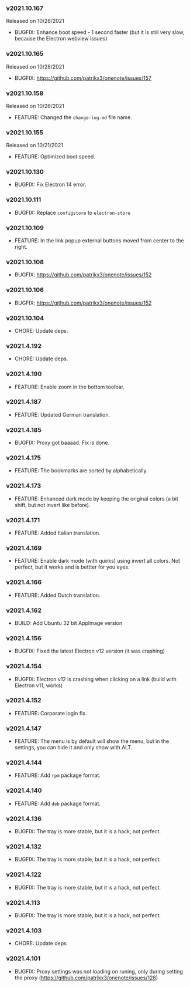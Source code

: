 ### v2021.10.167
Released on 10/28/2021
* BUGFIX: Enhance boot speed - 1 second faster (but it is still very slow, because the Electron webview issues)




### v2021.10.165
Released on 10/28/2021
* BUGFIX: https://github.com/patrikx3/onenote/issues/157




### v2021.10.158
Released on 10/26/2021
* FEATURE: Changed the `change-log.md` file name.





### v2021.10.155
Released on 10/21/2021
* FEATURE: Optimized boot speed.



### v2021.10.130
* BUGFIX: Fix Electron 14 error.



### v2021.10.111
* BUGFIX: Replace `configstore` to `electron-store`



### v2021.10.109
* FEATURE: In the link popup external buttons moved from center to the right. 



### v2021.10.108
* BUGFIX: https://github.com/patrikx3/onenote/issues/152



### v2021.10.106
* BUGFIX: https://github.com/patrikx3/onenote/issues/152



### v2021.10.104
* CHORE: Update deps.



### v2021.4.192
* CHORE: Update deps.



### v2021.4.190
* FEATURE: Enable zoom in the bottom toolbar.



### v2021.4.187
* FEATURE: Updated German translation.



### v2021.4.185
* BUGFIX: Proxy got baaaad. Fix is done.



### v2021.4.175
* FEATURE: The bookmarks are sorted by alphabetically.



### v2021.4.173
* FEATURE: Enhanced dark mode by keeping the original colors (a bit shift, but not invert like before).



### v2021.4.171
* FEATURE: Added Italian translation.



### v2021.4.169
* FEATURE: Enable dark mode (with quirks) using invert all colors. Not perfect, but it works and is bettter for you eyes.



### v2021.4.166
* FEATURE: Added Dutch translation.



### v2021.4.162
* BUILD: Add Ubuntu 32 bit AppImage version



### v2021.4.156
* BUGFIX: Fixed the latest Electron v12 version (it was crashing)



### v2021.4.154
* BUGFIX: Electron v12 is crashing when clicking on a link (build with Electron v11, works)



### v2021.4.152
* FEATURE: Corporate login fix.



### v2021.4.147
* FEATURE: The menu is by default will show the menu, but in the settings, you can hide it and only show with ALT.



### v2021.4.144
* FEATURE: Add `rpm` package format.



### v2021.4.140
* FEATURE: Add `deb` package format.



### v2021.4.136
* BUGFIX: The tray is more stable, but it is a hack, not perfect.



### v2021.4.132
* BUGFIX: The tray is more stable, but it is a hack, not perfect.



### v2021.4.122
* BUGFIX: The tray is more stable, but it is a hack, not perfect.



### v2021.4.113
* BUGFIX: The tray is more stable, but it is a hack, not perfect.



### v2021.4.103
* CHORE: Update deps



### v2021.4.101
* BUGFIX: Proxy settings was not loading on runing, only during setting the proxy (https://github.com/patrikx3/onenote/issues/128)

